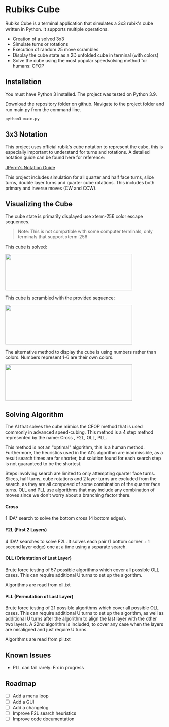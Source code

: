 # Rubiks Cube
Rubiks Cube is a terminal application that simulates a 3x3 rubik's cube written in Python. It supports multiple operations.

- Creation of a solved 3x3
- Simulate turns or rotations
- Execution of random 25 move scrambles
- Display the cube state as a 2D unfolded cube in terminal (with colors)
- Solve the cube using the most popular speedsolving method for humans: CFOP

## Installation
You must have Python 3 installed. The project was tested on Python 3.9.

Download the repository folder on github. Navigate to the project folder and run main.py from the command line.

```
python3 main.py
```

## 3x3 Notation
This project uses official rubik's cube notation to represent the cube, this is especially important to understand for turns and rotations. A detailed notation guide can be found here for reference:

[JPerm's Notation Guide](https://jperm.net/3x3/moves)

This project includes simulation for all quarter and half face turns, slice turns, double layer turns and quarter cube rotations. This includes both primary and inverse moves (CW and CCW).

## Visualizing the Cube
The cube state is primarily displayed use xterm-256 color escape sequences.
> Note: This is not compatible with some computer terminals, only terminals that support xterm-256

This cube is solved:

<img src="https://user-images.githubusercontent.com/63261198/138527666-5df8c10e-657b-48c9-b4fc-6693206dede1.png" width="400" height="115">

This cube is scrambled with the provided sequence:

<img src="https://user-images.githubusercontent.com/63261198/138527626-93872c77-0e4d-4970-beb2-7c18e56c8539.png" width="400" height="125">

The alternative method to display the cube is using numbers rather than colors. Numbers represent 1-6 are their own colors.

<img src="https://user-images.githubusercontent.com/63261198/138527688-b586fcb1-effb-4cef-8ce4-321b00a14c7d.png" width="400" height="115">

## Solving Algorithm
The AI that solves the cube mimics the CFOP method that is used commonly in advanced speed-cubing. This method is a 4 step method represented by the name: Cross , F2L, OLL, PLL. 

This method is not an "optimal" algorithm, this is a human method. Furthermore, the heuristics used in the AI's algorithm are inadmissible, as a result search times are far shorter, but solution found for each search step is not guaranteed to be the shortest.

Steps involving search are limited to only attempting quarter face turns. Slices, half turns, cube rotations and 2 layer turns are excluded from the search, as they are all composed of some combination of the quarter face turns. OLL and PLL use algorithms that may include any combination of moves since we don't worry about a branching factor there.

#### Cross
1 IDA* search to solve the bottom cross (4 bottom edges).

#### F2L (First 2 Layers)
4 IDA* searches to solve F2L. It solves each pair (1 bottom corner + 1 second layer edge) one at a time using a separate search.

#### OLL (Orientation of Last Layer)
Brute force testing of 57 possible algorithms which cover all possible OLL cases. This can require additional U turns to set up the algorithm.

Algorithms are read from oll.txt

#### PLL (Permutation of Last Layer)
Brute force testing of 21 possible algorithms which cover all possible OLL cases. This can require additional U turns to set up the algorithm, as well as additional U turns after the algorithm to align the last layer with the other two layers. A 22nd algorithm is included, to cover any case when the layers are misaligned and just require U turns. 

Algorithms are read from pll.txt

## Known Issues
- PLL can fail rarely: Fix in progress

## Roadmap
- [ ] Add a menu loop
- [ ] Add a GUI
- [ ] Add a changelog
- [ ] Improve F2L search heuristics
- [ ] Improve code documentation
